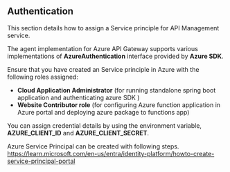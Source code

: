 <!--
  Copyright Super iPaaS Integration LLC, an IBM Company 2024
-->

## Authentication

This section details how to assign a Service principle for API Management service.

The agent implementation for Azure API Gateway supports various implementations of **AzureAuthentication** interface provided by **Azure SDK**. 

Ensure that you have created an Service principle in Azure with the following roles assigned:

- **Cloud Application Administrator** (for running standalone spring boot application and authenticating azure SDK )
- **Website Contributor role** (for configuring Azure function application in Azure portal and deploying azure package to functions app)

You can assign credential details by using the environment variable, **AZURE_CLIENT_ID** and **AZURE_CLIENT_SECRET**. 

Azure Service Principal can be created with following steps. https://learn.microsoft.com/en-us/entra/identity-platform/howto-create-service-principal-portal
